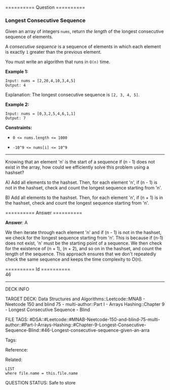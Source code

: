 ========== Question ==========  

### Longest Consecutive Sequence

Given an array of integers `nums`, return _the length_ of the longest consecutive sequence of elements.

A _consecutive sequence_ is a sequence of elements in which each element is exactly `1` greater than the previous element.

You must write an algorithm that runs in `O(n)` time.

**Example 1:**

```
Input: nums = [2,20,4,10,3,4,5]
Output: 4
```

Explanation: The longest consecutive sequence is `[2, 3, 4, 5]`.

**Example 2:**

```
Input: nums = [0,3,2,5,4,6,1,1]
Output: 7
```

**Constraints:**

-   `0 <= nums.length <= 1000`

-   `-10^9 <= nums[i] <= 10^9`

---

Knowing that an element 'n' is the start of a sequence if (n - 1) does not exist in the array, how could we efficiently solve this problem using a hashset?

A) Add all elements to the hashset. Then, for each element 'n', if (n - 1) is not in the hashset, check and count the longest sequence starting from 'n'.

B) Add all elements to the hashset. Then, for each element 'n', if (n + 1) is in the hashset, check and count the longest sequence starting from 'n'.  

========== Answer ==========  

**Answer**: A

We then iterate through each element 'n' and if (n - 1) is not in the hashset, we check for the longest sequence starting from 'n'. This is because if (n-1) does not exist, 'n' must be the starting point of a sequence. We then check for the existence of (n + 1), (n + 2), and so on in the hashset, and count the length of the sequence. This approach ensures that we don't repeatedly check the same sequence and keeps the time complexity to O(n).

========== Id ==========  
46

---

DECK INFO

TARGET DECK: Data Structures and Algorithms::Leetcode::MNAB - Neetcode 150 and blind 75 - multi-author::Part I - Arrays Hashing::Chapter 9 - Longest Consecutive Sequence - Blind

FILE TAGS: #DSA::#Leetcode::#MNAB-Neetcode-150-and-blind-75-multi-author::#Part-I-Arrays-Hashing::#Chapter-9-Longest-Consecutive-Sequence-Blind::#46-Longest-consecutive-sequence-given-an-arra

Tags:

Reference:

Related:

```dataview
LIST
where file.name = this.file.name
```

QUESTION STATUS: Safe to store
